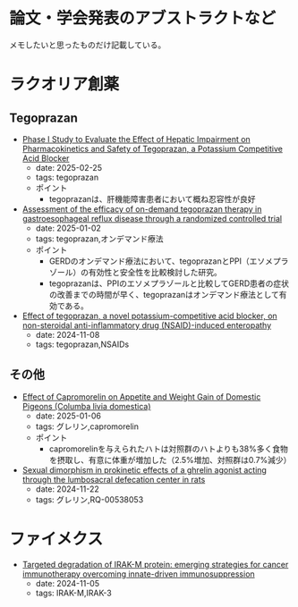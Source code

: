 # 論文・学会発表のアブストラクトなど

メモしたいと思ったものだけ記載している。

# ラクオリア創薬

## Tegoprazan

- [Phase I Study to Evaluate the Effect of Hepatic Impairment on Pharmacokinetics and Safety of Tegoprazan, a Potassium Competitive Acid Blocker](https://link.springer.com/article/10.1007/s12325-025-03127-5)
  - date: 2025-02-25
  - tags: tegoprazan
  - ポイント
    - tegoprazanは、肝機能障害患者において概ね忍容性が良好
- [Assessment of the efficacy of on-demand tegoprazan therapy in gastroesophageal reflux disease through a randomized controlled trial](https://www.nature.com/articles/s41598-024-84065-0)
  - date: 2025-01-02
  - tags: tegoprazan,オンデマンド療法
  - ポイント
    - GERDのオンデマンド療法において、tegoprazanとPPI（エソメプラゾール）の有効性と安全性を比較検討した研究。
    - tegoprazanは、PPIのエソメプラゾールと比較してGERD患者の症状の改善までの時間が早く、tegoprazanはオンデマンド療法として有効である。
- [Effect of tegoprazan, a novel potassium-competitive acid blocker, on non-steroidal anti-inflammatory drug (NSAID)-induced enteropathy](https://www.nature.com/articles/s41598-024-78581-2)
  - date: 2024-11-08
  - tags: tegoprazan,NSAIDs

## その他

- [Effect of Capromorelin on Appetite and Weight Gain of Domestic Pigeons (Columba livia domestica)](https://bioone.org/journals/journal-of-avian-medicine-and-surgery/volume-38/issue-4/AVIANMS-D-23-00028/Effect-of-Capromorelin-on-Appetite-and-Weight-Gain-of-Domestic/10.1647/AVIANMS-D-23-00028.short)
  - date: 2025-01-06
  - tags: グレリン,capromorelin
  - ポイント
    - capromorelinを与えられたハトは対照群のハトよりも38%多く食物を摂取し、有意に体重が増加した（2.5%増加、対照群は0.7%減少）
- [Sexual dimorphism in prokinetic effects of a ghrelin agonist acting through the lumbosacral defecation center in rats](https://jps.biomedcentral.com/articles/10.1186/s12576-024-00949-w)
  - date: 2024-11-22
  - tags: グレリン,RQ-00538053

# ファイメクス

- [Targeted degradation of IRAK-M protein: emerging strategies for cancer immunotherapy overcoming innate-driven immunosuppression](https://jitc.bmj.com/content/12/Suppl_2/A1434)
  - date: 2024-11-05
  - tags: IRAK-M,IRAK-3
